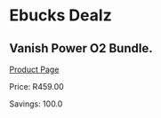 
# Ebucks Dealz
## Vanish Power O2 Bundle.
[Product Page](https://www.ebucks.com/web/shop/productSelected.do?prodId=883171712&catId=909917204)

Price: R459.00

Savings: 100.0


	
